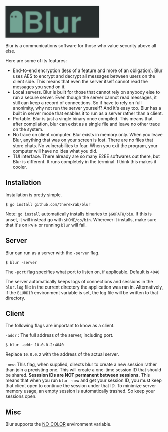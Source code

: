 ![Blur](logo.png)


Blur is a communications software for those who value security above all else.

Here are some of its features:
* End-to-end encryption (less of a feature and more of an obligation). Blur
uses AES to encrypt and decrypt all messages between users on the client side.
This means that even the server itself cannot read the messages you send on it.
* Local servers. Blur is built for those that cannot rely on anybody else to
run a secure server. Even though the server cannot read messages, it still can
keep a record of connections. So if have to rely on full anonimity, why not
run the server yourself? And it's easy too. Blur has a built in server mode
that enables it to run as a server rather than a client.
* Portable. Blur is just a single binary once compiled. This means that after
compilation, blur can exist as a single file and leave no other trace on the
system.
* No trace on client computer. Blur exists in memory only. When you leave Blur,
anything that was on your screen is lost. There are no files that store chats.
No vulnerabilites to fear. When you exit the program, your computer will have
no idea what you did.
* TUI interface. There already are so many E2EE softwares out there, but Blur
is different. It runs completely in the terminal. I think this makes it cooler.

## Installation
Installation is pretty simple.
```
$ go install github.com/therekrab/blur
```
Note: `go install` automatically installs binaries to `$GOPATH/bin`. If this is
unset, it will instead go with `$HOME/go/bin`. Wherever it installs, make sure
that it's on `PATH` or running `blur` will fail.

## Server
Blur can run as a server with the `-server` flag.
```
$ blur -server
```
The `-port` flag specifies what port to listen on, if applicable. Default is
`4040`

The server automatically keeps logs of connections and sessions in the
`blur.log` file in the current directory the application was ran in.
Alternatively, if the `BLURDIR` environment variable is set, the log file will
be written to that directory.

## Client
The following flags are important to know as a client.

`-addr` : The full address of the server, including port.
```
$ blur -addr 10.0.0.2:4040
```
Replace `10.0.0.2` with the address of the actual server.

`-new`: This flag, when supplied, directs blur to create a new session rather
than join a prexisting one. This will create a one-time session ID that should
be shared. __Sesssion IDs are NOT permanent between sessions.__ This means that
when you run `blur -new` and get your session ID, you must keep that client
open to continue the session under that ID. To minimize server memory usage,
an empty session is automatically trashed. So keep your sessions open.

## Misc
Blur supports the [NO_COLOR](https://no-color.org) environment variable.
